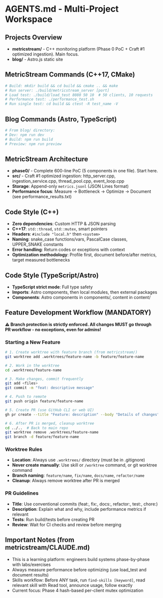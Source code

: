 # AGENTS.md - Multi-Project Workspace

## Projects Overview
- **metricstream/** - C++ monitoring platform (Phase 0 PoC + Craft #1 optimized ingestion). Main focus.
- **blog/** - Astro.js static site

## MetricStream Commands (C++17, CMake)
```bash
# Build: mkdir build && cd build && cmake .. && make
# Run server: ./build/metricstream_server [port]
# Load test: ./build/load_test 8080 50 10  # 50 clients, 10 requests
# Performance test: ./performance_test.sh
# Run single test: cd build && ctest -R test_name -V
```

## Blog Commands (Astro, TypeScript)
```bash
# From blog/ directory:
# Dev: npm run dev
# Build: npm run build
# Preview: npm run preview
```

## MetricStream Architecture
- **phase0/** - Complete 600-line PoC (5 components in one file). Start here.
- **src/** - Craft #1 optimized ingestion: http_server.cpp, ingestion_service.cpp, thread_pool.cpp, event_loop.cpp
- **Storage**: Append-only `metrics.jsonl` (JSON Lines format)
- **Performance focus**: Measure → Bottleneck → Optimize → Document (see performance_results.txt)

## Code Style (C++)
- **Zero dependencies**: Custom HTTP & JSON parsing
- **C++17**: `std::thread`, `std::mutex`, smart pointers
- **Headers**: `#include "local.h"` then `<system>`
- **Naming**: snake_case functions/vars, PascalCase classes, UPPER_SNAKE constants
- **Error handling**: Return codes or exceptions with context
- **Optimization methodology**: Profile first, document before/after metrics, target measured bottlenecks

## Code Style (TypeScript/Astro)
- **TypeScript strict mode**: Full type safety
- **Imports**: Astro components, then local modules, then external packages
- **Components**: Astro components in components/, content in content/

## Feature Development Workflow (MANDATORY)

**⚠️ Branch protection is strictly enforced. All changes MUST go through PR workflow - no exceptions, even for admins!**

### Starting a New Feature
```bash
# 1. Create worktree with feature branch (from metricstream/)
git worktree add .worktrees/feature-name -b feature/feature-name

# 2. Work in the worktree
cd .worktrees/feature-name

# 3. Make changes, commit frequently
git add <files>
git commit -m "feat: descriptive message"

# 4. Push to remote
git push origin feature/feature-name

# 5. Create PR (use GitHub CLI or web UI)
gh pr create --title "Feature: description" --body "Details of changes"

# 6. After PR is merged, cleanup worktree
cd ../..  # Back to main repo
git worktree remove .worktrees/feature-name
git branch -d feature/feature-name
```

### Worktree Rules
- **Location**: Always use `.worktrees/` directory (must be in .gitignore)
- **Never create manually**: Use skill or `/worktree` command, or git worktree command
- **Branch naming**: `feature/name`, `fix/name`, `docs/name`, `refactor/name`
- **Cleanup**: Always remove worktree after PR is merged

### PR Guidelines
- **Title**: Use conventional commits (feat:, fix:, docs:, refactor:, test:, chore:)
- **Description**: Explain what and why, include performance metrics if relevant
- **Tests**: Run build/tests before creating PR
- **Review**: Wait for CI checks and review before merging

## Important Notes (from metricstream/CLAUDE.md)
- This is a learning platform: engineers build systems phase-by-phase with labs/exercises
- Always measure performance before optimizing (use load_test and document results)
- Skills workflow: Before ANY task, run `find-skills [keyword]`, read relevant skill with Read tool, announce usage, follow exactly
- Current focus: Phase 4 hash-based per-client mutex optimization
